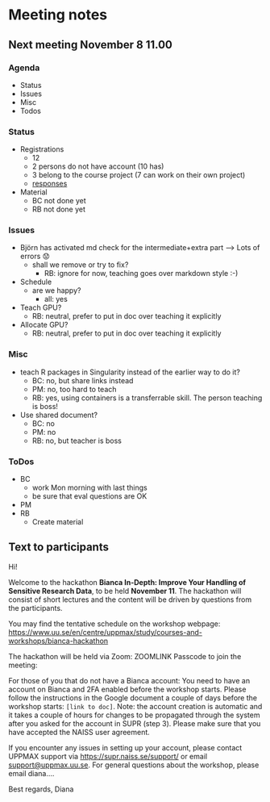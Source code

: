 # Meeting notes

## Next meeting November 8 11.00

### Agenda
- Status
- Issues
- Misc
- Todos

### Status
- Registrations
    - 12
    - 2 persons do not have account (10 has)
    - 3 belong to the course project (7 can work on their own project)
    - [responses](https://docs.google.com/forms/d/1BxBg7juTM-TEQzsZiNX4-AR62ntV-0Sm3Ba82ePSeTI/edit#responses)
- Material
    - BC not done yet
    - RB not done yet

### Issues

- Björn has activated md check for the intermediate+extra part --> Lots of errors :worried:
    - shall we remove or try to fix?
        - RB: ignore for now, teaching goes over markdown style :-)
- Schedule 
    - are we happy?
        - all: yes
- Teach GPU?
    - RB: neutral, prefer to put in doc over teaching it explicitly
- Allocate GPU?
    - RB: neutral, prefer to put in doc over teaching it explicitly

### Misc

- teach R packages in Singularity instead of the earlier way to do it?
    - BC: no, but share links instead
    - PM: no, too hard to teach
    - RB: yes, using containers is a transferrable skill. The person teaching is boss!
- Use shared document?
    - BC: no
    - PM: no
    - RB: no, but teacher is boss

### ToDos
- BC
    - work Mon morning with last things
    - be sure that eval questions are OK
- PM
- RB
    - Create material

## Text to participants
Hi!

Welcome to the hackathon **Bianca In-Depth: Improve Your Handling of Sensitive Research Data**, to be held **November 11**.
The hackathon will consist of short lectures and the content will be driven by questions from the participants.

You may find the tentative schedule on the workshop webpage:
https://www.uu.se/en/centre/uppmax/study/courses-and-workshops/bianca-hackathon

The hackathon will be held via Zoom: ZOOMLINK
Passcode to join the meeting:

For those of you that do not have a Bianca account:
You need to have an account on Bianca and 2FA enabled before the workshop starts. Please follow the instructions in the Google document a couple of days before the workshop starts:
`[link to doc]`.
Note: the account creation is automatic and it takes a couple of hours for changes to be propagated through the system after you asked for the account in SUPR (step 3).
Please make sure that you have accepted the NAISS user agreement.

If you encounter any issues in setting up your account, please contact UPPMAX support via https://supr.naiss.se/support/ or email support@uppmax.uu.se. For general questions about the workshop, please email diana....

Best regards,
Diana
